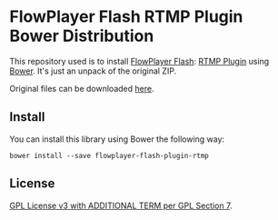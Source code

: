 # FlowPlayer Flash RTMP Plugin Bower Distribution

This repository used is to install [FlowPlayer Flash][fp]: [RTMP Plugin][rtmp] using [Bower][bower].
It's just an unpack of the original ZIP.

Original files can be downloaded [here][download].

## Install

You can install this library using Bower the following way:

`bower install --save flowplayer-flash-plugin-rtmp`

## License

[GPL License v3 with ADDITIONAL TERM per GPL Section 7][license].


[fp]: http://flash.flowplayer.org/
[bower]: http://bower.io/
[download]: http://flash.flowplayer.org/plugins/streaming/rtmp.html#download
[license]: https://flowplayer.org/license/
[rtmp]: http://flash.flowplayer.org/plugins/streaming/rtmp.html
